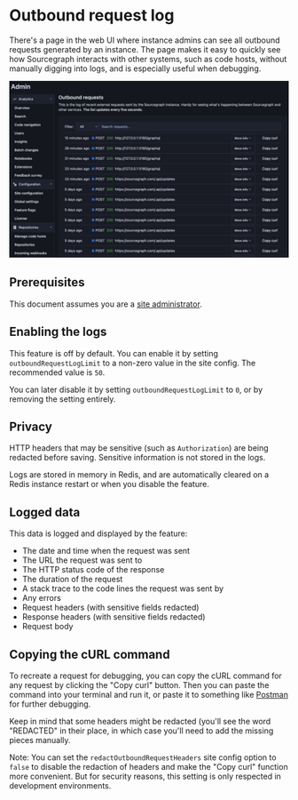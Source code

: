 # Outbound request log

There's a page in the web UI where instance admins can see all outbound requests generated by an instance. The page makes it easy to quickly see how Sourcegraph interacts with other systems, such as code hosts, without manually digging into logs, and is especially useful when debugging.

![UI screenshot](../img/outbound-request-log.png)

## Prerequisites

This document assumes you are a [site administrator](../index.md).

## Enabling the logs

This feature is off by default. You can enable it by setting `outboundRequestLogLimit` to a non-zero value in the site config. The recommended value is `50`.

You can later disable it by setting `outboundRequestLogLimit` to `0`, or by removing the setting entirely.

## Privacy

HTTP headers that may be sensitive (such as `Authorization`) are being redacted before saving. Sensitive information is not stored in the logs.

Logs are stored in memory in Redis, and are automatically cleared on a Redis instance restart or when you disable the feature.

## Logged data

This data is logged and displayed by the feature:

- The date and time when the request was sent
- The URL the request was sent to
- The HTTP status code of the response
- The duration of the request
- A stack trace to the code lines the request was sent by
- Any errors
- Request headers (with sensitive fields redacted)
- Response headers (with sensitive fields redacted)
- Request body

## Copying the cURL command

To recreate a request for debugging, you can copy the cURL command for any request by clicking the "Copy curl" button. Then you can paste the command into your terminal and run it, or paste it to something like [Postman](https://www.postman.com/) for further debugging.

Keep in mind that some headers might be redacted (you'll see the word "REDACTED" in their place, in which case you'll need to add the missing pieces manually.

Note: You can set the `redactOutboundRequestHeaders` site config option to `false` to disable the redaction of headers and make the "Copy curl" function more convenient. But for security reasons, this setting is only respected in development environments. 
